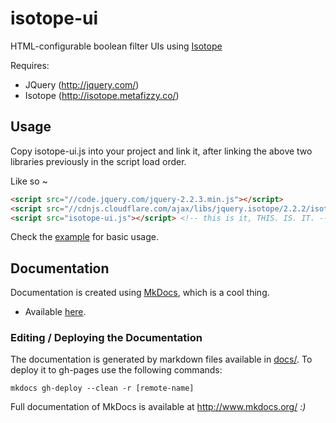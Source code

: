 # isotope-ui
HTML-configurable boolean filter UIs using [Isotope](http://isotope.metafizzy.co/)

Requires:
- JQuery (http://jquery.com/)
- Isotope (http://isotope.metafizzy.co/)

## Usage
Copy isotope-ui.js into your project and link it, after linking the above two libraries previously in the script load order.

Like so ~
```html
<script src="//code.jquery.com/jquery-2.2.3.min.js"></script>
<script src="//cdnjs.cloudflare.com/ajax/libs/jquery.isotope/2.2.2/isotope.pkgd.min.js"></script>
<script src="isotope-ui.js"></script> <!-- this is it, THIS. IS. IT. -->
```

Check the [example](example.html) for basic usage.

## Documentation
Documentation is created using [MkDocs](http://www.mkdocs.org/), which is a cool thing.

* Available [here](http://govlab.github.io/isotope-ui/).

### Editing / Deploying the Documentation

The documentation is generated by markdown files available in [docs/](docs/). To deploy it to gh-pages use the following commands:

```
mkdocs gh-deploy --clean -r [remote-name]
```

Full documentation of MkDocs is available at http://www.mkdocs.org/ *:)*